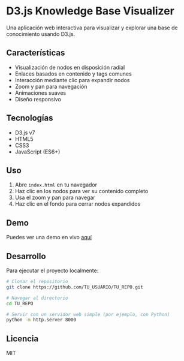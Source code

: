 # D3.js Knowledge Base Visualizer

Una aplicación web interactiva para visualizar y explorar una base de conocimiento usando D3.js.

## Características

- Visualización de nodos en disposición radial
- Enlaces basados en contenido y tags comunes
- Interacción mediante clic para expandir nodos
- Zoom y pan para navegación
- Animaciones suaves
- Diseño responsivo

## Tecnologías

- D3.js v7
- HTML5
- CSS3
- JavaScript (ES6+)

## Uso

1. Abre `index.html` en tu navegador
2. Haz clic en los nodos para ver su contenido completo
3. Usa el zoom y pan para navegar
4. Haz clic en el fondo para cerrar nodos expandidos

## Demo

Puedes ver una demo en vivo [aquí](https://t0t.github.io/01234-dataviz)

## Desarrollo

Para ejecutar el proyecto localmente:

```bash
# Clonar el repositorio
git clone https://github.com/TU_USUARIO/TU_REPO.git

# Navegar al directorio
cd TU_REPO

# Servir con un servidor web simple (por ejemplo, con Python)
python -m http.server 8000
```

## Licencia

MIT
